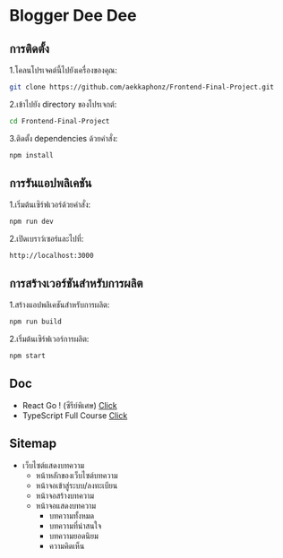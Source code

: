 # Blogger Dee Dee


## การติดตั้ง

1.โคลนโปรเจคต์นี้ไปยังเครื่องของคุณ:

```bash
git clone https://github.com/aekkaphonz/Frontend-Final-Project.git
```
2.เข้าไปยัง directory ของโปรเจกต์:

```bash
cd Frontend-Final-Project
```
3.ติดตั้ง dependencies ด้วยคำสั่ง:
```bash
npm install
```
## การรันแอปพลิเคชัน
1.เริ่มต้นเซิร์ฟเวอร์ด้วยคำสั่ง:
```bash
npm run dev
```
2.เปิดเบราว์เซอร์และไปที่:

`http://localhost:3000`


## การสร้างเวอร์ชันสำหรับการผลิต
1.สร้างแอปพลิเคชันสำหรับการผลิต:
```bash
npm run build
```
2.เริ่มต้นเซิร์ฟเวอร์การผลิต:
```bash
npm start
```
## Doc
- React Go ! (ซีรีย์พิเศษ)
[Click](https://youtube.com/playlist?list=PLwZ0y9k-cYXBNi2bgRaD4PKYAlAffp_Q7&si=c-nMJ7OpUIUPXnPc)
- TypeScript Full Course [Click](https://youtu.be/iJkaAJUzeWQ?si=ptwjpPR80QzZf5js)



## Sitemap
- เว็บไซต์แสดงบทความ 
  - หน้าหลักของเว็บไซต์บทความ
  - หน้าจอเข้าสู่ระบบ/ลงทะเบียน
  - หน้าจอสร้างบทความ
  - หน้าจอแสดงบทความ
    - บทความทั้งหมด
    - บทความที่น่าสนใจ
    - บทความยอดนิยม
    - ความคิดเห็น

